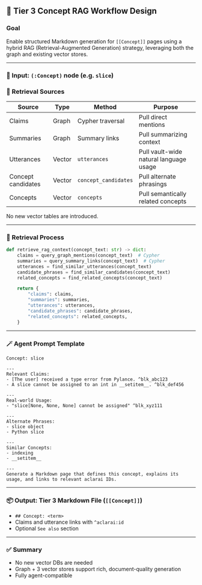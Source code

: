 ## 🧠 Tier 3 Concept RAG Workflow Design

### Goal
Enable structured Markdown generation for `[[Concept]]` pages using a hybrid RAG (Retrieval-Augmented Generation) strategy, leveraging both the graph and existing vector stores.

---

### 🎯 Input: `(:Concept)` node (e.g. `slice`)

### 🔁 Retrieval Sources

| Source              | Type      | Method                | Purpose                                 |
|---------------------|-----------|------------------------|-----------------------------------------|
| Claims              | Graph     | Cypher traversal       | Pull direct mentions                    |
| Summaries           | Graph     | Summary links          | Pull summarizing context                |
| Utterances          | Vector    | `utterances`    | Pull vault-wide natural language usage  |
| Concept candidates  | Vector    | `concept_candidates`   | Pull alternate phrasings                |
| Concepts            | Vector    | `concepts`             | Pull semantically related concepts      |

No new vector tables are introduced.

---

### 🔧 Retrieval Process

```python
def retrieve_rag_context(concept_text: str) -> dict:
    claims = query_graph_mentions(concept_text)  # Cypher
    summaries = query_summary_links(concept_text)  # Cypher
    utterances = find_similar_utterances(concept_text)
    candidate_phrases = find_similar_candidates(concept_text)
    related_concepts = find_related_concepts(concept_text)

    return {
        "claims": claims,
        "summaries": summaries,
        "utterances": utterances,
        "candidate_phrases": candidate_phrases,
        "related_concepts": related_concepts,
    }
```

---

### 🪄 Agent Prompt Template

```text
Concept: slice

---
Relevant Claims:
- [The user] received a type error from Pylance. ^blk_abc123
- A slice cannot be assigned to an int in __setitem__. ^blk_def456

---
Real-world Usage:
- "slice[None, None, None] cannot be assigned" ^blk_xyz111

---
Alternate Phrases:
- slice object
- Python slice

---
Similar Concepts:
- indexing
- __setitem__

---
Generate a Markdown page that defines this concept, explains its usage, and links to relevant aclarai IDs.
```

---

### 📦 Output: Tier 3 Markdown File (`[[Concept]]`)
- `## Concept: <term>`
- Claims and utterance links with `^aclarai:id`
- Optional `See also` section

---

### ✅ Summary
- No new vector DBs are needed
- Graph + 3 vector stores support rich, document-quality generation
- Fully agent-compatible


